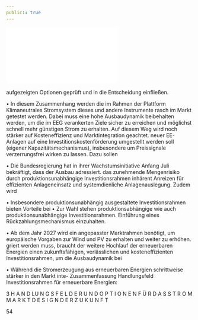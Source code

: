 ```yaml
---
public:: true
---
```

![./pages/page56.pdf](../assets/./pages/page56.pdf)




aufgezeigten Optionen geprüft und in die Entscheidung einfließen.

• In diesem Zusammenhang werden die im Rahmen der Plattform Klimaneutrales Stromsystem
dieses und andere Instrumente rasch im Markt getestet werden. Dabei muss eine hohe Ausbaudynamik beibehalten werden, um die im EEG verankerten Ziele sicher zu erreichen und möglichst schnell mehr günstigen Strom zu erhalten. Auf diesem Weg wird noch stärker auf Kosteneffizienz und Marktintegration geachtet.
neuer EE-Anlagen auf eine Investitionskostenförderung umgestellt werden soll (eigener Kapazitätsmechanismus), insbesondere um Preissignale verzerrungsfrei wirken zu lassen. Dazu sollen

• Die Bundesregierung hat in ihrer Wachstumsinitiative Anfang Juli bekräftigt, dass der Ausbau
adressiert.
das zunehmende Mengenrisiko durch produktionsunabhängige Investitionsrahmen inhärent
Anreizen für effizienten Anlageneinsatz und systemdienliche Anlagenauslegung. Zudem wird

• Insbesondere produktionsunabhängig ausgestaltete Investitionsrahmen bieten Vorteile bei
• Zur Wahl stehen produktionsabhängige wie auch produktionsunabhängige Investitionsrahmen.
Einführung eines Rückzahlungsmechanismus einzuhalten.

• Ab dem Jahr 2027 wird ein angepasster Marktrahmen benötigt, um europäische Vorgaben zur
Wind und PV zu erhalten und weiter zu erhöhen.
griert werden muss, braucht der weitere Hochlauf der erneuerbaren Energien einen zukunftsfähigen, verlässlichen und kosteneffizienten Investitionsrahmen, um die Ausbaudynamik bei

• Während die Stromerzeugung aus erneuerbaren Energien schrittweise stärker in den Markt inte-
Zusammenfassung Handlungsfeld Investitionsrahmen für erneuerbare Energien:

3 H A N D LU N G S F E L D E R U N D O P T I O N E N F Ü R D A S S T R O M M A R K T D E S I G N D E R Z U K U N F T

54
